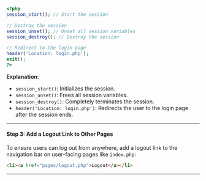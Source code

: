 ```php
<?php
session_start(); // Start the session

// Destroy the session
session_unset(); // Unset all session variables
session_destroy(); // Destroy the session

// Redirect to the login page
header('Location: login.php');
exit();
?>
```

**Explanation**:
- `session_start()`: Initializes the session.
- `session_unset()`: Frees all session variables.
- `session_destroy()`: Completely terminates the session.
- `header('Location: login.php')`: Redirects the user to the login page after the session ends.

---

#### Step 3: Add a Logout Link to Other Pages
To ensure users can log out from anywhere, add a logout link to the navigation bar on user-facing pages like `index.php`:

```html
<li><a href="pages/logout.php">Logout</a></li>
```

---

